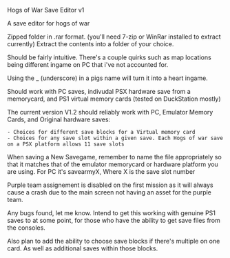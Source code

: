 Hogs of War Save Editor v1

A save editor for hogs of war

Zipped folder in .rar format. (you'll need 7-zip or WinRar installed to extract currently) Extract the contents into a folder of your choice.

Should be fairly intuitive. There's a couple quirks such as map locations being different ingame on PC that i've not accounted for. 

Using the _ (underscore) in a pigs name will turn it into a heart ingame.

Should work with PC saves, indivudal PSX hardware save from a memorycard, and PS1 virtual memory cards (tested on DuckStation mostly)

The current version V1.2 should reliably work with PC, Emulator Memory Cards, and Original hardware saves:
	
	- Choices for different save blocks for a Virtual memory card
	- Choices for any save slot within a given save. Each Hogs of war save on a PSX platform allows 11 save slots

When saving a New Savegame, remember to name the file appropriately so that it matches that of the emulator memorycard or hardware platform you are using. For PC it's savearmyX, Where X is the save slot number

Purple team assignement is disabled on the first mission as it will always cause a crash due to the main screen not having an asset for the purple team.

Any bugs found, let me know. Intend to get this working with genuine PS1 saves to at some point, for those who have the ability to get save files from the consoles.

Also plan to add the ability to choose save blocks if there's multiple on one card. As well as additional saves within those blocks.

